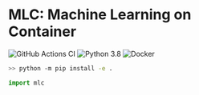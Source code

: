 # MLC: Machine Learning on Container
![GitHub Actions CI](https://github.com/rapsealk/mlc/workflows/Lint/badge.svg)
![Python 3.8](https://img.shields.io/badge/Python-3.8-blue.svg?logo=python)
![Docker](https://img.shields.io/badge/Docker-Runtime-blue.svg?logo=docker)

```bash
>> python -m pip install -e .
```
```python
import mlc
```